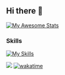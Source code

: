## Hi there 👋

[![My Awesome Stats](https://awesome-github-stats.azurewebsites.net/user-stats/MasterSJit?cardType=github&theme=github&preferLogin=false)](https://git.io/awesome-stats-card)

### Skills

[![My Skills](https://skillicons.dev/icons?i=html,css,js,jquery,php,mysql,mongodb,laravel,bootstrap,tailwindcss,flutter,selenium,regex,github,figma,maven,aws,gcp,vscode,atom,wordpress,sass,photoshop,cloudflare&perline=8)]()

![](https://komarev.com/ghpvc/?username=MasterSJit&label=PROFILE+VIEWS&style=for-the-badge)
[![wakatime](https://wakatime.com/badge/user/78618301-1835-485c-902d-fda561adbb48.svg?style=for-the-badge)](https://wakatime.com/@78618301-1835-485c-902d-fda561adbb48)


<!--
**MasterSJit/MasterSJit** is a ✨ _special_ ✨ repository because its `README.md` (this file) appears on your GitHub profile.

Here are some ideas to get you started:

- 🔭 I’m currently working on ...
- 🌱 I’m currently learning ...
- 👯 I’m looking to collaborate on ...
- 🤔 I’m looking for help with ...
- 💬 Ask me about ...
- 📫 How to reach me: ...
- 😄 Pronouns: ...
- ⚡ Fun fact: ...
-->
